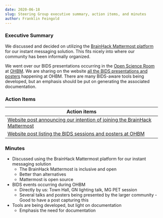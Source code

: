 ```yaml
---
date: 2020-06-18
slug: Steering Group executive summary, action items, and minutes
author: Franklin Feingold
---
```








### Executive Summary

We discussed and decided on utilizing the [BrainHack Mattermost platform](https://mattermost.brainhack.org/) for our instant messaging solution. This fits nicely into where our community has been informally organized.

We went over our BIDS presentations occurring in the [Open Science Room](https://ohbm.github.io/osr2020/schedule/) at [OHBM](https://www.humanbrainmapping.org/i4a/pages/index.cfm?pageID=3885). We are sharing on the website [all the BIDS presentations and posters](https://bids.neuroimaging.io/2020/06/19/BIDS-OHBM-OSR-2020.html) happening at OHBM. There are many BIDS-aware tools being developed, but an emphasis should be put on generating the associated documentation.

### Action Items

| Action items |
| -------- |
| [Website post announcing our intention of joining the BrainHack Mattermost](https://bids.neuroimaging.io/2020/06/24/Join-the-BIDS-community-on-the-BrainHack-Mattermost.html)   |
| [Website post listing the BIDS sessions and posters at OHBM](https://bids.neuroimaging.io/2020/06/19/BIDS-OHBM-OSR-2020.html) |

### Minutes

- Discussed using the BrainHack Mattermost platform for our instant messaging solution
  - The BrainHack Mattermost is inclusive and open
  - Better than alternatives
  - Mattermost is open source
- BIDS events occurring during OHBM
  - Directly by us: Town Hall, GN lighting talk, MG PET session
  - Several talks and posters being presented by the larger community
        - Good to have a post capturing this
- Tools are being developed, but light on documentation
  - Emphasis the need for documentation
